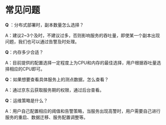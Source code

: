 # 常见问题

**Q** ：分布式部署时，副本数量怎么选择？

A：建议2~3个及时，不建议过多，否则影响服务的吞吐量，即使某一个副本出现问题，我们也可以通过告警及时处理。

**Q**：内存多少合适？

A：目前提供的配置选择一定程度上为CPU和内存的最佳选择，用户根据吞吐量选择相应的CPU即可。

**Q**：如果想要查看具体服务上的测点数据，怎么查看？

A：通过京东云获取服务期的权限，通过后台查看。

**Q**：运维策略是什么？

A：用户自己配置相应的阈值和告警策略，当服务出现高警时，用户需要自己进行服务的重启、数据迁移、服务配置调整等。
